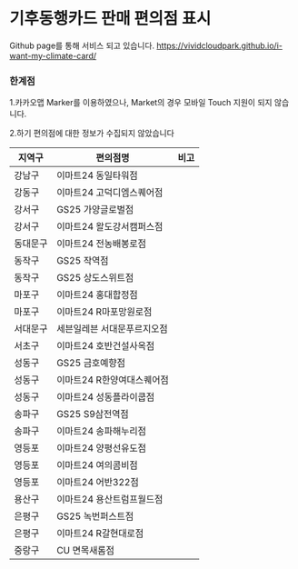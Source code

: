 # 기후동행카드 판매 편의점 표시

Github page를 통해 서비스 되고 있습니다.
https://vividcloudpark.github.io/i-want-my-climate-card/


### 한계점

1.카카오맵 Marker를 이용하였으나, Market의 경우 모바일 Touch 지원이 되지 않습니다.

2.하기 편의점에 대한 정보가 수집되지 않았습니다

| 지역구           | 편의점명            |비고|
|---------------|-----------------|----|
| 강남구           | 이마트24 동일타워점     |               |
| 강동구           | 이마트24 고덕디엠스퀘어점  |             |
| 강서구           | GS25  가양글로벌점    |                |
| 강서구           | 이마트24 왈도강서캠퍼스점  |                |
| 동대문구          | 이마트24 전농배봉로점    |                |
| 동작구           | GS25  작역점       |                |
| 동작구           | GS25  상도스위트점    |                |
| 마포구           | 이마트24 홍대합정점     |                |
| 마포구           | 이마트24 R마포망원로점   |                |
| 서대문구          | 세븐일레븐 서대문푸르지오점  |                |
| 서초구           | 이마트24 호반건설사옥점   |                 |
| 성동구           | GS25  금호예향점     |                |
| 성동구           | 이마트24 R한양여대스퀘어점 |                |
| 성동구           | 이마트24 성동플라이쿱점   |                  |
| 송파구           | GS25  S9삼전역점    |                  |
| 송파구           | 이마트24 송파해누리점    |                  |
| 영등포           | 이마트24 양평선유도점    |                  |
| 영등포           | 이마트24 여의콤비점     |                  |
| 영등포           | 이마트24 어반322점    |                  |
| 용산구           | 이마트24 용산트럼프월드점  |                  |
| 은평구           | GS25  녹번퍼스트점    |                  |
| 은평구           | 이마트24 R갈현대로점    |                  |
| 중랑구 |  CU 면목새롬점       |                 |


